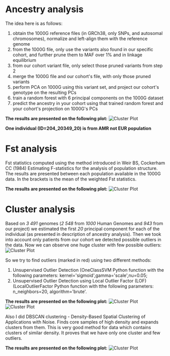 # Ancestry analysis #


The idea here is as follows:
1. obtain the 1000G reference files (in GRCh38, only SNPs, and autosomal chromosomes), normalize and left-align them with the reference genome
2. from the 1000G file, only use the variants also found in our specific cohort, and further prune them to MAF over 1% and in linkage equilibrium
3. from our cohort variant file, only select those pruned variants from step 2
4. merge the 1000G file and our cohort's file, with only those pruned variants
5. perform PCA on 1000G using this variant set, and project our cohort's genotype on the resulting PCs
6. train a random forest with 6 principal components on the 1000G dataset
7. predict the ancestry in your cohort using that trained random forest and your cohort's projection on 1000G's PCs

**The results are presented on the following plot:**
![Cluster Plot](https://github.com/MNMdiagnostics/NaszeGenomy/blob/main/ClusterAnalysis/ancestry.jpeg)

**One individual (ID=204_20349_20) is from AMR not EUR population**

# Fst analysis #
Fst statistics computed using the method introduced in Weir BS, Cockerham CC (1984) Estimating F-statistics for the analysis of population structure. The results are presented between each population available in the 1000G data. In the brackets is the mean of the weighted Fst statistics.

**The results are presented on the following plot:**
![Cluster Plot](https://github.com/MNMdiagnostics/NaszeGenomy/blob/main/ClusterAnalysis/FST2.jpeg)

# Cluster analysis #
Based on *3 491* genomes (*2 548* from *1000* Human Genomes and *943* from our project) we estimated the first *20* principal component for each of the individual (as presented in description of ancestry analysis). Then we took into account only patients from our cohort we detected possible outliers in the data. Now we can observe one huge cluster with few possible outliers:
![Cluster Plot](https://github.com/MNMdiagnostics/NaszeGenomy/blob/main/ClusterAnalysis/Int.jpeg) 

So we try to find outliers (marked in red) using two different methods:
1. Unsupervised Outlier Detection (OneClassSVM Python function with the following parameters: kernel='sigmoid',gamma='scale',nu=0.05;
2. Unsupervised Outlier Detection using Local Outlier Factor (LOF) (LocalOutlierFactor Python function with tthe following parameters: n_neighbors=20, algorithm='brute'.

**The results are presented on the following plot:**
![Cluster Plot](https://github.com/MNMdiagnostics/NaszeGenomy/blob/main/ClusterAnalysis/UOD.jpeg) 
![Cluster Plot](https://github.com/MNMdiagnostics/NaszeGenomy/blob/main/ClusterAnalysis/LOF.jpeg) 

Also I did DBSCAN clustering - Density-Based Spatial Clustering of Applications with Noise. Finds core samples of high density and expands clusters from them. This is very good method for data which contains clusters of similar density. It proves that we have only one cluster and few outliers.

**The results are presented on the following plot:**
![Cluster Plot](https://github.com/MNMdiagnostics/NaszeGenomy/blob/main/ClusterAnalysis/DBSC.jpeg) 

